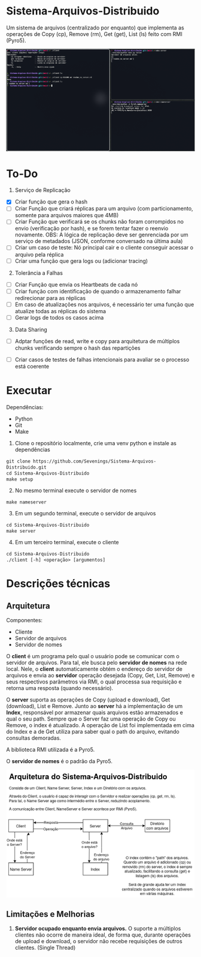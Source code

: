 # Sistema-Arquivos-Distribuido

Um sistema de arquivos (centralizado por enquanto) que implementa as operações 
de Copy (cp), Remove (rm), Get (get), List (ls) feito com RMI (Pyro5).

![Upload Demo Image](docs/imagens/upload.png)

# To-Do

1. Serviço de Replicação

- [x] Criar função que gera o hash
- [ ] Criar Função que criará réplicas para um arquivo (com particionamento, somente para arquivos maiores que 4MB)
- [ ] Criar Função que verificará se os chunks não foram corrompidos no envio (verificação por hash), e se forem tentar fazer o reenvio novamente.
  OBS: A lógica de replicação deve ser genrenciada por um serviço de metadados (JSON, conforme conversado na última aula)
- [ ] Criar um caso de teste: Nó principal cair e o cliente conseguir acessar o arquivo pela réplica
- [ ] Criar uma função que gera logs ou (adicionar tracing)

2. Tolerância a Falhas

- [ ] Criar Função que envia os Heartbeats de cada nó
- [ ] Criar função com identificação de quando o armazenamento falhar redirecionar para as réplicas
- [ ] Em caso de atualizações nos arquivos, é necessário ter uma função que atualize todas as réplicas do sistema
- [ ] Gerar logs de todos os casos acima

3. Data Sharing

- [ ] Adptar funções de read, write e copy para arquitetura de múltiplos chunks verificando sempre o hash das repartições
- [ ] Criar casos de testes de falhas intencionais para avaliar se o processo está coerente


# Executar

Dependências:
- Python
- Git
- Make

1. Clone o repositório localmente, crie uma venv python e instale as dependências
```
git clone https://github.com/Sevenings/Sistema-Arquivos-Distribuido.git
cd Sistema-Arquivos-Distribuido
make setup
```

2. No mesmo terminal execute o servidor de nomes
```
make nameserver
```

3. Em um segundo terminal, execute o servidor de arquivos
```
cd Sistema-Arquivos-Distribuido
make server
```

4. Em um terceiro terminal, execute o cliente
```
cd Sistema-Arquivos-Distribuido
./client [-h] <operação> [argumentos]
```

# Descrições técnicas

## Arquitetura

Componentes:
- Cliente
- Servidor de arquivos
- Servidor de nomes

O **client** é um programa pelo qual o usuário pode se comunicar com o servidor de arquivos.
Para tal, ele busca pelo **servidor de nomes** na rede local. Nele,
o **client** automaticamente obtém o endereço do servidor de
arquivos e envia ao **servidor** operação desejada (Copy, Get, List, Remove) e
seus respectivos parâmetros via RMI, o qual
processa sua requisição e retorna uma resposta (quando necessário).

O **server** suporta as operações de Copy (upload e download), Get
(download), List e Remove. Junto ao **server** há a implementação
de um **Index**, responsável por armazenar quais arquivos estão
armazenados e qual o seu path. Sempre que o Server faz uma operação
de Copy ou Remove, o index é atualizado. A operação de List foi
implementada em cima do Index e a de Get utiliza para saber qual o
path do arquivo, evitando consultas demoradas.

A biblioteca RMI utilizada é a Pyro5.

O **servidor de nomes** é o padrão da Pyro5.

![Arquitetura](docs/imagens/arquitetura_versao_rmi.png)


## Limitações e Melhorias

1. **Servidor ocupado enquanto envia arquivos.** O suporte a múltiplos clientes 
não ocorre de maneira ideal, de forma que, durante operações de upload e 
download, o servidor não recebe requisições de outros clientes. (Single Thread)